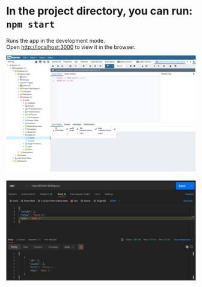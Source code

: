 # In the project directory, you can run: `npm start`

Runs the app in the development mode.\
Open [http://localhost:3000](http://localhost:3000) to view it in the browser.

![html5](https://github.com/jcaesarm/TrainingExamples/blob/main/2021-04-29/img1.png)

![html5](https://github.com/jcaesarm/TrainingExamples/blob/main/2021-04-29/img2.png)